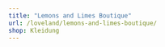 ```yaml
---
title: "Lemons and Limes Boutique"
url: /loveland/lemons-and-limes-boutique/
shop: Kleidung
---
```

